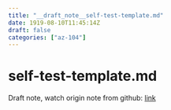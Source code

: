 ```yaml
---
title: "__draft_note__self-test-template.md"
date: 1919-08-10T11:45:14Z
draft: false
categories: ["az-104"]
---
```


# self-test-template.md

Draft note, watch origin note from github: [link](https://github.com/tinghaolai/just-random-note/blob/master/az-104/self-test-template.md)